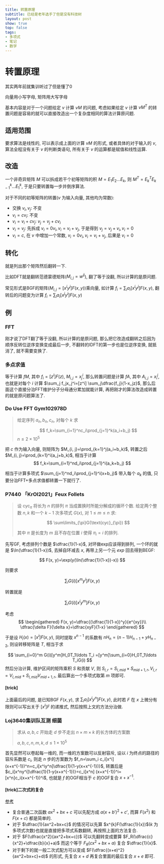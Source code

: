 ```yaml
---
title: 转置原理
subtitle: 已经是老年选手了但是没有科技树
layout: post
show: true
top: false
tags: 
- 多项式
- 笔记
- 数学
---
```


# 转置原理

其实两年前就集训听过了但是懂了0

向量用小写字母, 矩阵用大写字母

基本内容是对于一个问题给定 $v$ 计算 $vM$ 的问题, 考虑如果给定 $v$ 计算 $vM^T$ 的转置问题是容易的就可以直接改造出一个复杂度相同的算法计算原问题.

## 适用范围

要求算法是线性的, 可以表示成上面的计算 $vM$ 的形式, 或者具体的对于输入的 $v$, 算法全程没有关于 $v$ 的判断类语句, 所有关于 $v$ 的运算都是赋值和线性运算.

## 改造

一个非奇异矩阵 $M$ 可以拆成若干个初等矩阵的积 $M=E_1E_2\ldots E_k$, 则 $M^T=E_k^TE_{k-1}^k\ldots E_1^k$, 于是只要转置每一步并倒序算法.

对于不同的初等矩阵的转置($v$ 为输入向量, 其他均为常数):

- 交换 $v_i, v_j$: 不变
- $v_i=cv_i$: 不变
- $v_i=v_i+cv_j$: $v_j=v_j+cv_i$
- $v_i=v_j$: 先拆成 $v_i=0v_i, v_i=v_i+v_j$, 于是得到 $v_j=v_j+v_i, v_i=0$
- $v_i=c$, 在 $v$ 中增加一个常数, $v_i=0v_i, v_i=v_i+v_j$, 后果是 $v_i=0$

## 转化

就是列出那个矩阵然后翻转一下.

比如DFT就是翻转范德蒙德矩阵($M_{i, j}=w^{ij}$), 翻了等于没翻, 所以计算的是原问题.

常见形式是BGF的矩阵($M_{i, j}=[x^iy^j]F(x, y)$)乘向量, 如计算 $f_i=\sum_i a_i[x^iy^j]F(x, y)$, 翻转后的问题变为计算 $f_i=\sum_i a_i[x^jy^i]F(x, y)$

## 例

### FFT

刚才说了DFT翻了等于没翻, 所以计算的是原问题, 那么把它改造成翻转之后因为顺序反转位逆序变换变成最后一步, 不翻转的IDFT的第一步也是位逆序变换, 就抵消了, 就不需要变换了.

### 多点求值

等于计算 $fM$, 其中 $f_i=[z^i]F(z)$, $M_{i, j}=x_j^i$, 那么转置问题是计算 $fA$, 其中 $A_{i, j}=x_i^j$, 也就是对每个 $i$ 计算 $\sum_j f_jx_j^i=[z^i] \sum_j\dfrac{f_j}{1-x_jz}$, 那么后面这个直接分治FFT维护分子分母通分累加就能计算, 再把刚才的算法改造成转置的就是原问题算法了.

### Do Use FFT Gym102978D

> 给定序列 $a_n, b_n, c_n$, 对每个 $k$ 求
> 
> $$
> f_k=\sum_{i=1}^nc_i\prod_{j=1}^k(a_i+b_j)
> $$
> $n\le 2\times 10^5$

把 $c$ 作为输入向量, 则矩阵为 $M_{i, j}=\prod_{k=1}^j(a_i+b_k)$, 转置之后 $M_{i, j}=\prod_{k=1}^i(a_j+b_k)$, 相当于计算
$$
f_k=\sum_{i=1}^nd_i\prod_{j=1}^i(a_k+b_j)
$$

相当于计算多项式 $\sum_{j=1}^nd_i\prod_{j=1}^i(x+b_j)$ 带入每个 $a_k$ 的值, 只要分治FFT+多点求值都转置一下就行了.

### P7440 「KrOI2021」Feux Follets


> 设 $\text{cyc}_\pi$ 将长为 $n$ 的排列 $\pi$ 当成置换时所能分解成的循环个数. 给定两个整数 $n, k$ 和一个 $k-1$ 次多项式 $G(x)$, 对 $1\leq m\leq n$ 求:
> 
> $$
> \sum\limits_{\pi}G(\text{cyc}_{\pi})
> $$
> 
> 其中 $\pi$ 是长度为 $m$ 且不存在位置 $i$ 使得 $\pi_i=i$ 的排列.

先写GF, 考虑排列个数是 $\dfrac{1}{1-x}$, 对环做exp应该得到排列, 一个环的就是 $\ln(\dfrac{1}{1-x})$, 去掉自环减去 $x$, 再带上另一个元 $exp$ 回去得到BEGF:

$$
F(x, y)=\exp(y(\ln(\dfrac{1}{1-x})-x))
$$

则要求

$$
\sum_i G(i)[x^my^i]F(x, y)
$$

转置就是

$$
\sum_i G(i)[x^iy^m]F(x, y)
$$

考虑
$$
\begin{gathered}
    F(x, y)=\dfrac{(\dfrac{1}{1-x})^y}{e^{xy}}\\
    \dfrac{\delta F}{\delta x}=\dfrac{xyF}{1-x}
\end{gathered}
$$

于是设 $H_i(x)=[x^i]F(x, y)$, 同时提取 $x^{n-1}$ 的系数有 $nH_{n}=(n-1)H_{n-1}+yH_{n-2}$, 则设转移矩阵是 $T$, 相当于求

$$
\sum_{i=0}^m G(i)[y^m]H_0T_1\ldots T_i
=[y^m]\sum_{i=0}H_0T_1\ldots T_iG(i)
$$
然后分治计算, 维护区间的矩阵乘积 $S$ 和贡献 $V$, 则 $S_{l, r}=S_{l, mid}\times S_{mid+1, r}, V_{l, r}=V_{l, mid}+S_{l, mid}V_{mid+1, r}$, 最后算出一个多项式取第 $m$ 项即可.

#### [trick]

上面最后的问题, 是已知BGF $F(x, y)$, 求 $\sum_ia_i[x^iy^n]F(x, y)$, 此时若 $F$ 在 $x$ 上微分有限则可以写出关于 $[x^i]F$ 的递推式, 然后按照上文的方法分治做.

### Loj3640集训队互测 细菌

> 求从 $a, b, c$ 开始走 $d$ 步不走出 $n\times m\times k$ 的长方体的方案数
> 
> $a, b, c, n, m, k, d\le 1\times 10^5$

首先显然可以卷起每一维的, 而一维的方案数可以反射容斥, 设以 $i$ 为终点的路径的容斥系数是 $c_i$, 则走 $n$ 步的方案数为 $f_n=\sum_i c_i[x^i] (x+x^{-1})^n=c_i[x^iy^n]\dfrac{1}{1-y(x+x^{-1})}$, 转置后是 $c_i[x^ny^i]\dfrac{1}{1-y(x+x^{-1})}=c_i[x^n] (x+x^{-1})^i=[x^n]c_i(x+x^{-1})^i$, 也就是 $f$ 的OGF相当于 $c$ 的OGF复合 $x+x^{-1}$.

#### [trick]二次式的复合

[参考](https://www.luogu.com.cn/blog/Fly37510/FUHE-ERCIFENSHI)

- 复合普通二次函数 $ax^2+bx+c$ 可以先配方成 $a(x+b')^2+c'$, 而算 $F(x^2)$ 和 $F(x+c)$ 都是简单的.
- 对于 $\dfrac{1}{ax^2+bx+c}$ 的情况可以先算 $x^{k}F(\dfrac{1}{x})$($k$ 为多项式次数)也就是直接把多项式系数翻转, 再按照上面的方法复合.
- 对于 $F(\dfrac{x^2}{ax^2+bx+c})$ 可以先翻转变成要算 $F_R(\dfrac{c}{x^2}+\dfrac{b}{x}+a)$ 而这个等于 $F_R(cx^2+bx+a)$ 复合 $\dfrac{1}{x}$.
- 对于剩下的就一般二次式配方可以变成 $F(\dfrac{(x+e)^2}{ax^2+bx+c}+d)$ 的形式, 先复合 $x+d$ 再复合里面的最后复合 $x+e$ 即可.